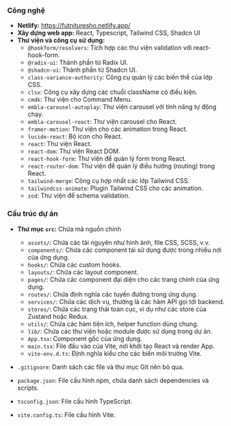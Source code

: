 ### Công nghệ
- **Netlify:** https://futnituresho.netlify.app/
- **Xây dựng web app:** React, Typescript, Tailwind CSS, Shadcn UI
- **Thư viện và công cụ sử dụng:**
  - `@hookform/resolvers`: Tích hợp các thư viện validation với react-hook-form.
  - `@radix-ui`: Thành phần từ Radix UI.
  - `@shadcn-ui`: Thành phần từ Shadcn UI.
  - `class-variance-authority`: Công cụ quản lý các biến thể của lớp CSS.
  - `clsx`: Công cụ xây dựng các chuỗi className có điều kiện.
  - `cmdk`: Thư viện cho Command Menu.
  - `embla-carousel-autoplay`: Thư viện carousel với tính năng tự động chạy.
  - `embla-carousel-react`: Thư viện carousel cho React.
  - `framer-motion`: Thư viện cho các animation trong React.
  - `lucide-react`: Bộ icon cho React.
  - `react`: Thư viện React.
  - `react-dom`: Thư viện React DOM.
  - `react-hook-form`: Thư viện để quản lý form trong React.
  - `react-router-dom`: Thư viện để quản lý điều hướng (routing) trong React.
  - `tailwind-merge`: Công cụ hợp nhất các lớp Tailwind CSS.
  - `tailwindcss-animate`: Plugin Tailwind CSS cho các animation.
  - `zod`: Thư viện để schema validation.

### Cấu trúc dự án

- **Thư mục `src`:** Chứa mã nguồn chính

  - `assets/`: Chứa các tài nguyên như hình ảnh, file CSS, SCSS, v.v.
  - `components/`: Chứa các component tái sử dụng được trong nhiều nơi của ứng dụng.
  - `hooks/`: Chứa các custom hooks.
  - `layouts/`: Chứa các layout component.
  - `pages/`: Chứa các component đại diện cho các trang chính của ứng dụng.
  - `routes/`: Chứa định nghĩa các tuyến đường trong ứng dụng.
  - `services/`: Chứa các dịch vụ, thường là các hàm API gọi tới backend.
  - `stores/`: Chứa các trạng thái toàn cục, ví dụ như các store của Zustand hoặc Redux.
  - `utils/`: Chứa các hàm tiện ích, helper function dùng chung.
  - `lib/`: Chứa các thư viện hoặc module được sử dụng trong dự án.
  - `App.tsx`: Component gốc của ứng dụng.
  - `main.tsx`: File đầu vào của Vite, nơi khởi tạo React và render App.
  - `vite-env.d.ts`: Định nghĩa kiểu cho các biến môi trường Vite.

- `.gitignore`: Danh sách các file và thư mục Git nên bỏ qua.
- `package.json`: File cấu hình npm, chứa danh sách dependencies và scripts.
- `tsconfig.json`: File cấu hình TypeScript.
- `vite.config.ts`: File cấu hình Vite.
